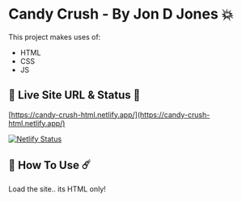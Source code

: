 # Candy Crush - By Jon D Jones 💥

This project makes uses of:

- HTML
- CSS
- JS

## 👻 Live Site URL & Status 👺

[https://candy-crush-html.netlify.app/](https://candy-crush-html.netlify.app/)

[![Netlify Status](https://api.netlify.com/api/v1/badges/df9bb2e7-ee46-4971-94e4-be71d23f7618/deploy-status)](https://app.netlify.com/sites/fervent-williams-9e0b76/deploys)

## 👾 How To Use ☄️

Load the site.. its HTML only!
